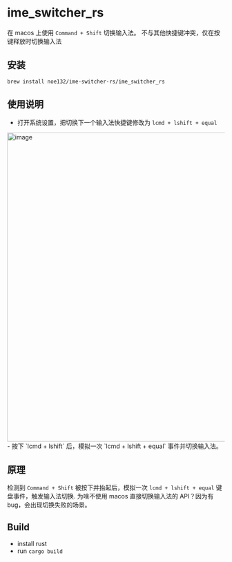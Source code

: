 # ime_switcher_rs
在 macos 上使用 `Command + Shift` 切换输入法。
不与其他快捷键冲突，仅在按键释放时切换输入法

## 安装
`brew install noe132/ime-switcher-rs/ime_switcher_rs`

## 使用说明
- 打开系统设置，把切换下一个输入法快捷键修改为 `lcmd + lshift + equal`
<img width="716" alt="image" src="https://github.com/user-attachments/assets/bef89046-4b3f-4076-a148-10a36c0eef3e" />
- 按下 `lcmd + lshift` 后，模拟一次 `lcmd + lshift + equal` 事件并切换输入法。

## 原理
检测到 `Command + Shift` 被按下并抬起后，模拟一次 `lcmd + lshift + equal` 键盘事件，触发输入法切换.
为啥不使用 macos 直接切换输入法的 API？因为有 bug，会出现切换失败的场景。

## Build
- install rust
- run `cargo build`
